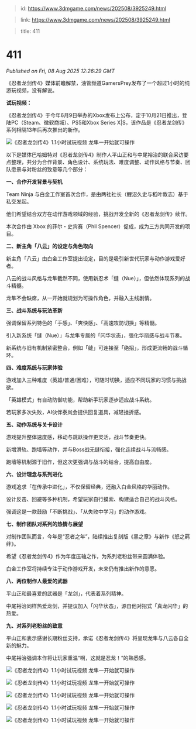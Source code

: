 > id: https://www.3dmgame.com/news/202508/3925249.html

> link: https://www.3dmgame.com/news/202508/3925249.html

> title: 411

# 411
_Published on Fri, 08 Aug 2025 12:26:29 GMT_

《忍者龙剑传4》媒体前瞻解禁，油管频道GamersPrey发布了一个超过1小时的纯游玩视频，没有解说。

**试玩视频：**

《忍者龙剑传4》于今年6月9日举办的Xbox发布上公布，定于10月21日推出，登陆PC（Steam、微软商城）、PS5和Xbox Series X|S，该作品是《忍者龙剑传》系列相隔13年后再次推出的新作。

![《忍者龙剑传4》1.1小时试玩视频 龙隼一开始就可操作](https://img.3dmgame.com/uploads/images/news/20250808/1754656392_853066_jpg_r.jpg)

以下是媒体巴哈姆特对《忍者龙剑传4》制作人平山正和与中尾裕治的联合采访要点整理，共分为合作背景、角色设计、系统玩法、难度调整、动作风格与节奏、团队愿景与对粉丝的致意等几个部分：

**一、合作开发背景与契机**

Team Ninja 与白金工作室首次合作，是由两社社长（鲤沼久史与稻叶敦志）基于私交发起。

他们希望结合双方在动作游戏领域的经验，挑战开发全新的《忍者龙剑传》续作。

本次合作由 Xbox 的菲尔・史宾赛（Phil Spencer）促成，成为三方共同开发的项目。

**二、新主角「八云」的设定与角色取向**

新主角「八云」由白金工作室提出设定，目的是吸引新世代玩家与动作游戏爱好者。

八云的战斗风格与龙隼截然不同，使用新忍术「缝（Nue）」，但依然体现系列的战斗精髓。

龙隼不会缺席，从一开始就规划为可操作角色，并融入主线剧情。

**三、战斗系统与玩法革新**

强调保留系列特色的「手感」、「爽快感」、「高速攻防切换」等精髓。

引入新系统「缝（Nue）」与龙隼专属的「闪华状态」，强化华丽感与战斗节奏。

新系统与旧有机制紧密整合，例如「缝」可连接至「绝招」，形成更流畅的战斗循环。

**四、难度系统与玩家体验**

游戏加入三种难度（英雄/普通/困难），可随时切换，适应不同玩家的习惯与挑战欲。

「英雄模式」有自动防御功能，帮助新手玩家逐步适应战斗系统。

若玩家多次失败，AI伙伴泰岚会提供回复道具，减轻挫折感。

**五、动作系统与关卡设计**

游戏提升整体速度感，移动与跳跃操作更灵活，战斗节奏更快。

新增滑轨、跑墙等动作，并与Boss战无缝衔接，强化连续战斗与流畅感。

跑墙等机制源于旧作，但这次更强调与战斗的结合，提高自由度。

**六、设计理念与系列进化**

游戏追求「在传承中进化」，不仅保留经典，还融入白金风格的华丽动作。

设计反击、回避等多种机制，希望玩家自行摸索、构建适合自己的战斗风格。

强调这是一款鼓励「不断挑战」、「从失败中学习」的动作游戏。

**七、制作团队对系列的热情与展望**

对制作团队而言，今年是“忍者之年”，陆续推出复刻版《黑之章》与新作《怒之羁绊》。

希望《忍者龙剑传4》作为年度压轴之作，为系列老粉丝带来圆满体验。

白金工作室将持续专注于动作游戏开发，未来仍有推出新作的意愿。

**八、两位制作人最爱的武器**

平山正和最喜爱的武器是「龙剑」，代表着系列精神。

中尾裕治同样热爱龙剑，并提议加入「闪华状态」，源自他对招式「真龙闪华」的热爱。

**九、对系列老粉丝的致意**

平山正和表示感谢长期粉丝支持，承诺《忍者龙剑传4》将呈现龙隼与八云各自全新的魅力。

中尾裕治强调本作将让玩家重温“啊，这就是忍龙！”的熟悉感。

![《忍者龙剑传4》1.1小时试玩视频 龙隼一开始就可操作](https://img.3dmgame.com/uploads/images/news/20250808/1754656392_355348_jpg_r.jpg)

![《忍者龙剑传4》1.1小时试玩视频 龙隼一开始就可操作](https://img.3dmgame.com/uploads/images/news/20250808/1754656392_375752_jpg_r.jpg)

![《忍者龙剑传4》1.1小时试玩视频 龙隼一开始就可操作](https://img.3dmgame.com/uploads/images/news/20250808/1754656393_264231_jpg_r.jpg)

![《忍者龙剑传4》1.1小时试玩视频 龙隼一开始就可操作](https://img.3dmgame.com/uploads/images/news/20250808/1754656394_329791_jpg_r.jpg)

![《忍者龙剑传4》1.1小时试玩视频 龙隼一开始就可操作](https://img.3dmgame.com/uploads/images/news/20250808/1754656394_518134_jpg_r.jpg)

